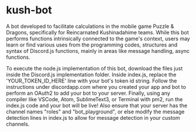 # kush-bot

A bot developed to facilitate calculations in the mobile game Puzzle & Dragons, specifically for Reincarnated Kushinadahime teams. While this bot performs functions intrinsically connected to the game's context, users may learn or find various uses from the programming codes, structures and syntax of Discord.js functions, mainly in areas like message handling, async functions.

To execute the node.js implementation of this bot, download the files just inside the Discord.js implementation folder. Inside index.js, replace the 'YOUR_TOKEN_ID_HERE' line with your bot's token id string. Follow the instructions under discordapp.com where you created your app and bot to perform an OAuth2 to add your bot to your server. Finally, using any compiler like VSCode, Atom, SublimeText3, or Terminal with pm2, run the index.js code and your bot will be live! Also ensure that your server has the channel names "roles" and "bot_playground", or else modify the message detection lines in index.js to allow for message detection in your custom channels.
